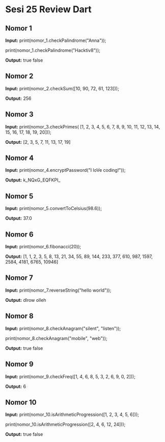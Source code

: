 # Sesi 25 Review Dart

## Nomor 1

**Input:**
print(nomor_1.checkPalindrome("Anna"));

print(nomor_1.checkPalindrome("Hacktiv8"));

**Output:**
true
false

## Nomor 2

**Input:**
print(nomor_2.checkSum([10, 90, 72, 61, 123]));

**Output:**
256

## Nomor 3

**Input:**
print(nomor_3.checkPrimes(
[1, 2, 3, 4, 5, 6, 7, 8, 9, 10, 11, 12, 13, 14, 15, 16, 17, 18, 19, 20]));

**Output:**
[2, 3, 5, 7, 11, 13, 17, 19]

## Nomor 4

**Input:**
print(nomor_4.encryptPassword("I loVe coding!"));

**Output:**
k_NQxG_EQFKPI_

## Nomor 5

**Input:**
print(nomor_5.convertToCelsius(98.6));

**Output:**
37.0

## Nomor 6

**Input:**
print(nomor_6.fibonacci(20));

**Output:**
[1, 1, 2, 3, 5, 8, 13, 21, 34, 55, 89, 144, 233, 377, 610, 987, 1597, 2584, 4181, 6765, 10946]

## Nomor 7

**Input:**
print(nomor_7.reverseString("hello world"));

**Output:**
dlrow olleh

## Nomor 8

**Input:**
print(nomor_8.checkAnagram("silent", "listen"));

print(nomor_8.checkAnagram("mobile", "web"));

**Output:**
true
false

## Nomor 9

**Input:**
print(nomor_9.checkFreq([1, 4, 6, 8, 5, 3, 2, 6, 9, 0, 2]));

**Output:**
6

## Nomor 10

**Input:**
print(nomor_10.isArithmeticProgression([1, 2, 3, 4, 5, 6]));

print(nomor_10.isArithmeticProgression([2, 4, 6, 12, 24]));

**Output:**
true
false
